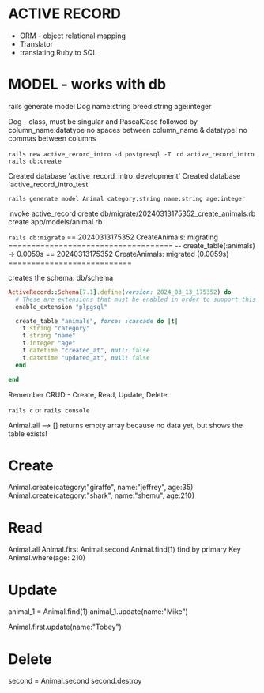 # ACTIVE RECORD

- ORM - object relational mapping
- Translator
- translating Ruby to SQL

# MODEL - works with db

rails generate model Dog name:string breed:string age:integer

Dog - class, must be singular and PascalCase
followed by column_name:datatype
no spaces between column_name & datatype!
no commas between columns

`rails new active_record_intro -d postgresql -T `
`cd active_record_intro `
`rails db:create`

Created database 'active_record_intro_development'
Created database 'active_record_intro_test'

`rails generate model Animal category:string name:string age:integer`

invoke active_record
create db/migrate/20240313175352_create_animals.rb
create app/models/animal.rb

`rails db:migrate`
== 20240313175352 CreateAnimals: migrating ====================================
-- create_table(:animals)
-> 0.0059s
== 20240313175352 CreateAnimals: migrated (0.0059s) ===========================

creates the schema: db/schema

```ruby
ActiveRecord::Schema[7.1].define(version: 2024_03_13_175352) do
  # These are extensions that must be enabled in order to support this database
  enable_extension "plpgsql"

  create_table "animals", force: :cascade do |t|
    t.string "category"
    t.string "name"
    t.integer "age"
    t.datetime "created_at", null: false
    t.datetime "updated_at", null: false
  end

end
```

Remember CRUD - Create, Read, Update, Delete

`rails c` or `rails console`

Animal.all
--> [] returns empty array because no data yet, but shows the table exists!

# Create

Animal.create(category:"giraffe", name:"jeffrey", age:35)
Animal.create(category:"shark", name:"shemu", age:210)

# Read

Animal.all
Animal.first
Animal.second
Animal.find(1) find by primary Key
Animal.where(age: 210)

# Update

animal_1 = Animal.find(1)
animal_1.update(name:"Mike")

Animal.first.update(name:"Tobey")

# Delete

second = Animal.second
second.destroy
